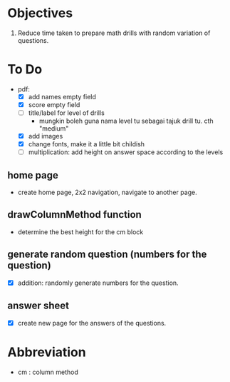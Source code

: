 # Objectives
1. Reduce time taken to prepare math drills with random variation of questions.

# To Do 
- pdf:
    - [x] add names empty field
    - [x] score empty field
    - [ ] title/label for level of drills
        - mungkin boleh guna nama level tu sebagai tajuk drill tu. cth "medium"
    - [x] add images
    - [x] change fonts, make it a little bit childish
    - [ ] multiplication: add height on answer space according to the levels

## home page
- create home page, 2x2 navigation, navigate to another page.

## drawColumnMethod function
- determine the best height for the cm block

## generate random question (numbers for the question)
- [x] addition: randomly generate numbers for the question.

## answer sheet
- [x] create new page for the answers of the questions.

# Abbreviation
- cm : column method
